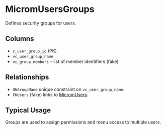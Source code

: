 # MicromUsersGroups

Defines security groups for users.

## Columns
- `c_user_group_id` (PK)
- `vc_user_group_name`
- `vc_group_members` – list of member identifiers (fake)

## Relationships
- `UNGroupName` unique constraint on `vc_user_group_name`.
- `FKUsers` (fake) links to [MicromUsers](MicromUsers.md).

## Typical Usage
Groups are used to assign permissions and menu access to multiple users.

